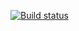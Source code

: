 [![Build status](https://ci.appveyor.com/api/projects/status/7jfodjlr7a9y2dhy?svg=true)](https://ci.appveyor.com/project/friklen/patterns1)
